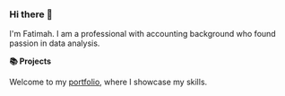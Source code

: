 ### Hi there 👋

I'm Fatimah. I am a professional with accounting background who found passion in data analysis.

**📚 Projects**

Welcome to my [portfolio](https://github.com/Sakinahcr/Project-Summary), where I showcase my skills.

